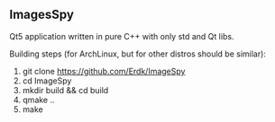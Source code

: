 ImagesSpy
---------

Qt5 application written in pure C++ with only std and Qt libs.

Building steps (for ArchLinux, but for other distros should be similar):
1. git clone https://github.com/Erdk/ImageSpy
2. cd ImageSpy
2. mkdir build && cd build
3. qmake ..
4. make
